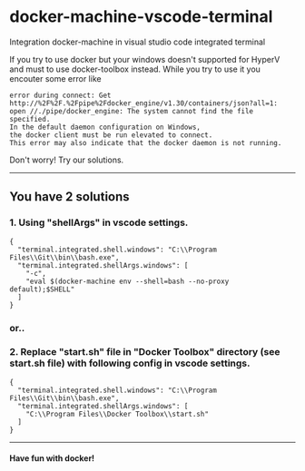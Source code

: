 # docker-machine-vscode-terminal
Integration docker-machine in visual studio code integrated terminal

If you try to use docker but your windows doesn't supported for HyperV and must to use docker-toolbox instead.
While you try to use it you encouter some error like
```
error during connect: Get http://%2F%2F.%2Fpipe%2Fdocker_engine/v1.30/containers/json?all=1:
open //./pipe/docker_engine: The system cannot find the file specified.
In the default daemon configuration on Windows,
the docker client must be run elevated to connect.
This error may also indicate that the docker daemon is not running.
```
Don't worry! Try our solutions.

-----

## You have 2 solutions
### 1. Using "shellArgs" in vscode settings.
```
{
  "terminal.integrated.shell.windows": "C:\\Program Files\\Git\\bin\\bash.exe",
  "terminal.integrated.shellArgs.windows": [
    "-c",
    "eval $(docker-machine env --shell=bash --no-proxy default);$SHELL"
  ]
}
```
### or..
### 2. Replace "start.sh" file in "Docker Toolbox" directory (see start.sh file) with following config in vscode settings.
```
{
  "terminal.integrated.shell.windows": "C:\\Program Files\\Git\\bin\\bash.exe",
  "terminal.integrated.shellArgs.windows": [
    "C:\\Program Files\\Docker Toolbox\\start.sh"
  ]
}
```

-----

#### Have fun with docker!
